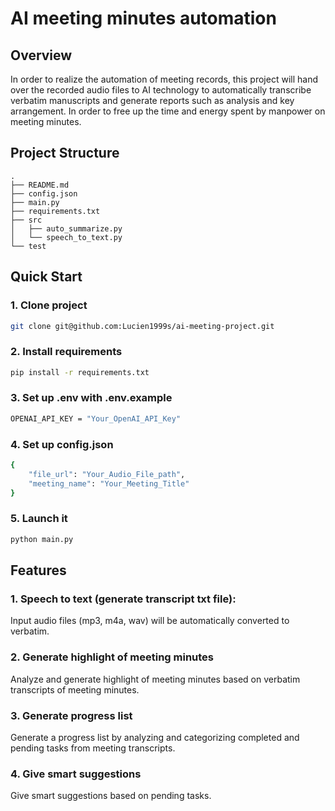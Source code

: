 # AI meeting minutes automation


## Overview

In order to realize the automation of meeting records, this project will hand over the recorded audio files to AI technology to automatically transcribe verbatim manuscripts and generate reports such as analysis and key arrangement. In order to free up the time and energy spent by manpower on meeting minutes.

## Project Structure

```
.
├── README.md
├── config.json
├── main.py
├── requirements.txt
├── src
│   ├── auto_summarize.py
│   └── speech_to_text.py
└── test
```

## Quick Start

### 1. Clone project

```bash
git clone git@github.com:Lucien1999s/ai-meeting-project.git
```

### 2. Install requirements

```bash
pip install -r requirements.txt
```

### 3. Set up .env with .env.example

```bash
OPENAI_API_KEY = "Your_OpenAI_API_Key"
```

### 4. Set up config.json

```bash
{
    "file_url": "Your_Audio_File_path",
    "meeting_name": "Your_Meeting_Title"
}
```

### 5. Launch it

```bash
python main.py
```

## Features

### 1. Speech to text (generate transcript txt file):

Input audio files (mp3, m4a, wav) will be automatically converted to verbatim.

### 2. Generate highlight of meeting minutes

Analyze and generate highlight of meeting minutes based on verbatim transcripts of meeting minutes.

### 3. Generate progress list 

Generate a progress list by analyzing and categorizing completed and pending tasks from meeting transcripts.

### 4. Give smart suggestions

Give smart suggestions based on pending tasks.